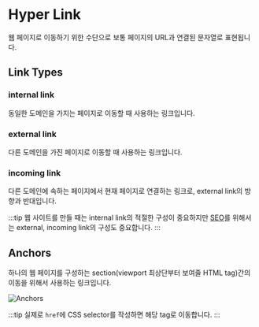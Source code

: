 # Hyper Link

웹 페이지로 이동하기 위한 수단으로 보통 페이지의 URL과 연결된 문자열로 표현됩니다.

## Link Types

### internal link

동일한 도메인을 가지는 페이지로 이동할 때 사용하는 링크입니다.

### external link

다른 도메인을 가진 페이지로 이동할 때 사용하는 링크입니다.

### incoming link

다른 도메인에 속하는 페이지에서 현재 페이지로 연결하는 링크로, external link의 방향과 반대입니다.

:::tip
웹 사이트를 만들 때는 internal link의 적절한 구성이 중요하지만 [SEO](../../frontend/seo/seo.md)를 위해서는 external, incoming link의 구성도 중요합니다.
:::

## Anchors

하나의 웹 페이지를 구성하는 section(viewport 최상단부터 보여줄 HTML tag)간의 이동을 위해서 사용하는 링크입니다.

<Image src="/image/web_용어정리/anchors.png" alt="Anchors" />

:::tip
실제로 `href`에 CSS selector를 작성하면 해당 tag로 이동합니다.
:::
